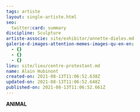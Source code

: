 ```yaml
---
tags: artiste
layout: single-artiste.html
seo:
  twitter:card: summary
discipline: Sculpture
artiste-associe: site/exhibitor/annette-dieles.md
galerie-d-images-attention-memes-images-qu-en-en:
  - {}
  - {}
  - {}
lieu: site/lieu/centre-protestant.md
name: Alain Hubinont
created-on: 2021-08-13T11:06:52.638Z
updated-on: 2021-08-13T11:06:52.648Z
published-on: 2021-08-13T11:06:52.661Z
---
```

<!--StartFragment-->

**ANIMAL**

<!--EndFragment-->